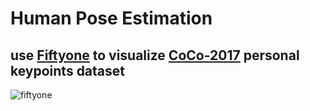 # Human Pose Estimation

## use [Fiftyone](https://docs.voxel51.com/) to visualize [CoCo-2017](https://cocodataset.org/#home) personal keypoints dataset
![fiftyone](./img/fiftyone.png)